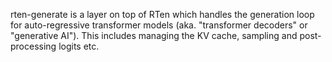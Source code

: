 rten-generate is a layer on top of RTen which handles the generation loop for
auto-regressive transformer models (aka. "transformer decoders" or "generative
AI"). This includes managing the KV cache, sampling and post-processing logits
etc.
